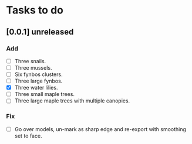 # Tasks to do

## [0.0.1] **unreleased**

### Add
- [ ] Three snails.
- [ ] Three mussels.
- [ ] Six fynbos clusters.
- [ ] Three large fynbos.
- [x] Three water lilies.
- [ ] Three small maple trees.
- [ ] Three large maple trees with multiple canopies.

### Fix
- [ ] Go over models, un-mark as sharp edge and re-export with smoothing set to face.